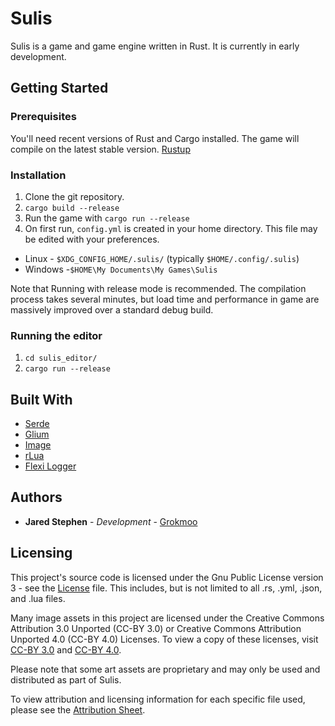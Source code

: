 # Sulis
Sulis is a game and game engine written in Rust.  It is currently in early development.

## Getting Started

### Prerequisites
You'll need recent versions of Rust and Cargo installed.  The game will compile on the latest stable version.  [Rustup](https://www.rustup.rs/)

### Installation

1. Clone the git repository.
1. `cargo build --release`
1. Run the game with `cargo run --release`
1. On first run, `config.yml` is created in your home directory.  This file may be edited with your preferences.
  * Linux - `$XDG_CONFIG_HOME/.sulis/` (typically `$HOME/.config/.sulis`) 
  * Windows -`$HOME\My Documents\My Games\Sulis`

Note that Running with release mode is recommended.  The compilation process takes several minutes, but load time and performance in game are massively improved over a standard debug build.

### Running the editor

1. `cd sulis_editor/`
1. `cargo run --release`

## Built With
* [Serde](https://serde.rs/)
* [Glium](https://github.com/glium/glium)
* [Image](https://github.com/PistonDevelopers/image)
* [rLua](https://github.com/chucklefish/rlua)
* [Flexi Logger](https://github.com/emabee/flexi_logger)

## Authors
* **Jared Stephen** - *Development* - [Grokmoo](https://github.com/Grokmoo)

## Licensing

This project's source code is licensed under the Gnu Public License version 3 - see the [License](docs/GPLv3-LICENSE) file.  This includes, but is not limited to all .rs, .yml, .json, and .lua files.

Many image assets in this project are licensed under the Creative Commons Attribution 3.0 Unported (CC-BY 3.0) or Creative Commons Attribution Unported 4.0 (CC-BY 4.0) Licenses.  To view a copy of these licenses, visit [CC-BY 3.0](http://creativecommons.org/licenses/by/3.0) and [CC-BY 4.0](http://creativecommons.org/licenses/by/4.0).

Please note that some art assets are proprietary and may only be used and distributed as part of Sulis.

To view attribution and licensing information for each specific file used, please see the [Attribution Sheet](docs/attribution.csv).
